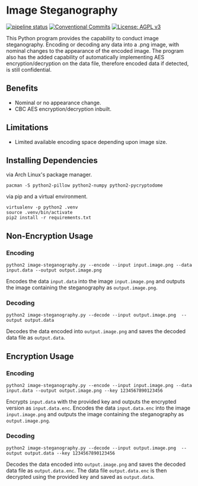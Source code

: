 # Image Steganography
[![pipeline status](https://gitlab.com/DeveloperC/image-steganography/badges/master/pipeline.svg)](https://gitlab.com/DeveloperC/image-steganography/commits/master) [![Conventional Commits](https://img.shields.io/badge/Conventional%20Commits-1.0.0-yellow.svg)](https://conventionalcommits.org) [![License: AGPL v3](https://img.shields.io/badge/License-AGPLv3-blue.svg)](https://www.gnu.org/licenses/agpl-3.0)


This Python program provides the capability to conduct image steganography. Encoding or decoding any data into a .png image, with nominal changes to the appearance of the encoded image. The program also has the added capability of automatically implementing AES encryption/decryption on the data file, therefore encoded data if detected, is still confidential.


## Benefits
 * Nominal or no appearance change.
 * CBC AES encryption/decryption inbuilt.


## Limitations
 * Limited available encoding space depending upon image size.


## Installing Dependencies
via Arch Linux's package manager.
```
pacman -S python2-pillow python2-numpy python2-pycryptodome
```

via pip and a virtual environment.
```
virtualenv -p python2 .venv
source .venv/bin/activate
pip2 install -r requirements.txt
```

## Non-Encryption Usage
### Encoding
```
python2 image-steganography.py --encode --input input.image.png --data input.data --output output.image.png
```

Encodes the data `input.data` into the image `input.image.png` and outputs the image containing the steganography as `output.image.png`.


### Decoding
```
python2 image-steganography.py --decode --input output.image.png  --output output.data
```

Decodes the data encoded into `output.image.png` and saves the decoded data file as `output.data`.


## Encryption Usage
### Encoding
```
python2 image-steganography.py --encode --input input.image.png --data input.data --output output.image.png --key 1234567890123456
```

Encrypts `input.data` with the provided key and outputs the encrypted version as `input.data.enc`. Encodes the data `input.data.enc` into the image `input.image.png` and outputs the image containing the steganography as `output.image.png`.


### Decoding
```
python2 image-steganography.py --decode --input output.image.png  --output output.data --key 1234567890123456
```

Decodes the data encoded into `output.image.png` and saves the decoded data file as `output.data.enc`. The data file `output.data.enc` is then decrypted using the provided key and saved as `output.data`.
